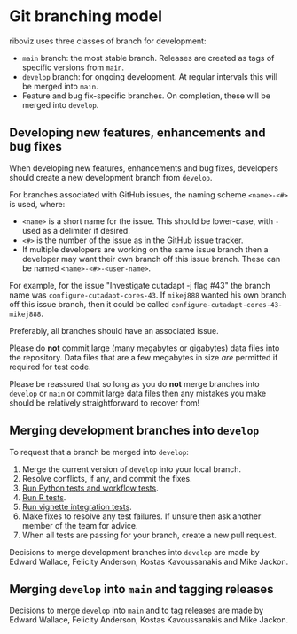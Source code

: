 # Git branching model

riboviz uses three classes of branch for development:

* `main` branch: the most stable branch. Releases are created as tags of specific versions from `main`.
* `develop` branch: for ongoing development. At regular intervals this will be merged into `main`.
* Feature and bug fix-specific branches. On completion, these will be merged into `develop`.

## Developing new features, enhancements and bug fixes

When developing new features, enhancements and bug fixes, developers should create a new development branch from `develop`.

For branches associated with GitHub issues, the naming scheme `<name>-<#>` is used, where:

* `<name>` is a short name for the issue. This should be lower-case, with `-` used as a delimiter if desired.
* `<#>` is the number of the issue as in the GitHub issue tracker.
* If multiple developers are working on the same issue branch then a developer may want their own branch off this issue branch. These can be named `<name>-<#>-<user-name>`.

For example, for the issue "Investigate cutadapt -j flag #43" the branch name was `configure-cutadapt-cores-43`. If `mikej888` wanted his own branch off this issue branch, then it could be called `configure-cutadapt-cores-43-mikej888`.

Preferably, all branches should have an associated issue.

Please do **not** commit large (many megabytes or gigabytes) data files into the repository. Data files that are a few megabytes in size *are* permitted if required for test code.

Please be reassured that so long as you do **not** merge branches into `develop` or `main` or commit large data files then any mistakes you make should be relatively straightforward to recover from!

## Merging development branches into `develop`

To request that a branch be merged into `develop`:

1. Merge the current version of `develop` into your local branch.
2. Resolve conflicts, if any, and commit the fixes.
3. [Run Python tests and workflow tests](./dev-python.md#run-python-tests-and-workflow-tests).
4. [Run R tests](./dev-r.md#run-r-tests).
5. [Run vignette integration tests](./integration-tests.md#run-vignette-integration-tests).
6. Make fixes to resolve any test failures. If unsure then ask another member of the team for advice.
7. When all tests are passing for your branch, create a new pull request.

Decisions to merge development branches into `develop` are made by Edward Wallace, Felicity Anderson, Kostas Kavoussanakis and Mike Jackon.

## Merging `develop` into `main` and tagging releases

Decisions to merge `develop` into `main` and to tag releases are made by Edward Wallace, Felicity Anderson, Kostas Kavoussanakis and Mike Jackon.
